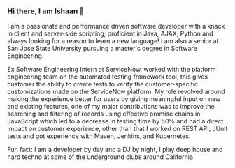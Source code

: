 ### Hi there, I am Ishaan 👋

I am a passionate and performance driven software developer with a knack in client and server-side scripting; proficient in Java, AJAX, Python and always looking for a reason to learn a new language! I am also a senior at San Jose State University pursuing a master's degree in Software Engineering. 

Ex Software Engineering Intern at ServiceNow, worked with the platform engineering team on the automated testing framework tool, this gives customer the ability to create tests to verify the customer-specific customizations made on the ServiceNow platform.
My role revolved around making the experience better for users by giving meaningful input on new and existing features, one of my major contributions was to improve the searching and filtering of records using effective promise chains in JavaScript which led to a decrease in testing time by 50% and had a direct impact on customer experience, other than that I worked on REST API, JUnit tests and got experience with Maven, Jenkins, and Kubernetes.


Fun fact: I am a developer by day and a DJ by night, I play deep house and hard techno at some of the underground clubs around California



 
<!--
**ishaan000/ishaan000** is a ✨ _special_ ✨ repository because its `README.md` (this file) appears on your GitHub profile.

Here are some ideas to get you started:

- 🔭 I’m currently working on ...
- 🌱 I’m currently learning ...
- 👯 I’m looking to collaborate on ...
- 🤔 I’m looking for help with ...
- 💬 Ask me about ...
- 📫 How to reach me: ...
- 😄 Pronouns: ...
- ⚡ Fun fact: ...
-->
